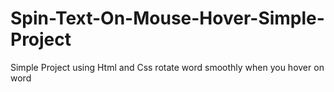 # Spin-Text-On-Mouse-Hover-Simple-Project
Simple Project using Html and Css rotate word smoothly when you hover on word 
